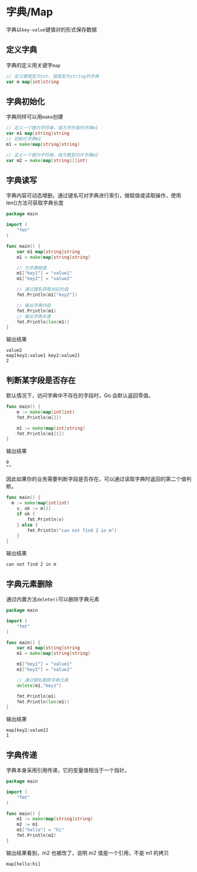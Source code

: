 # 字典/Map

字典以`key-value`键值对的形式保存数据

## 定义字典

字典的定义用关键字`map`

```go
// 定义键类型为int，值类型为string的字典
var m map[int]string
```

## 字典初始化

字典同样可以用`make`创建

```go
// 定义一个键为字符串，值为字符串的字典m1
var m1 map[string]string
// 初始化字典m1
m1 = make(map[string]string)

// 定义一个键为字符串，值为整型切片字典m2
var m2 = make(map[string][]int)
```

## 字典读写

字典内容可动态增删，通过键名可对字典进行索引，做赋值或读取操作，使用 len()方法可获取字典长度

```go
package main

import (
	"fmt"
)

func main() {
	var m1 map[string]string
	m1 = make(map[string]string)

	// 为字典赋值
	m1["key1"] = "value1"
	m1["key2"] = "value2"

	// 通过键名获取对应的值
	fmt.Println(m1["key2"])

	// 输出字典内容
	fmt.Println(m1)
	// 输出字典长度
	fmt.Println(len(m1))
}
```

输出结果

```
value2
map[key1:value1 key2:value2]
2
```

## 判断某字段是否存在

默认情况下，访问字典中不存在的字段时，Go 会默认返回零值。

```go
func main() {
	m := make(map[int]int)
	fmt.Println(m[2])

	m1 := make(map[int]string)
	fmt.Println(m1[1])
}
```

输出结果

```
0
""
```

因此如果你的业务需要判断字段是否存在，可以通过读取字典时返回的第二个值判断。

```go
func main() {
  m := make(map[int]int)
	v, ok := m[2]
	if ok {
		fmt.Println(v)
	} else {
		fmt.Println("can not find 2 in m")
	}
}
```
输出结果
```
can not find 2 in m
```

## 字典元素删除

通过内置方法`delete()`可以删除字典元素

```go
package main

import (
	"fmt"
)

func main() {
	var m1 map[string]string
	m1 = make(map[string]string)

	m1["key1"] = "value1"
	m1["key2"] = "value2"

	// 通过键名删除字典元素
	delete(m1,"key1")

	fmt.Println(m1)
	fmt.Println(len(m1))
}
```

输出结果

```
map[key2:value2]
1
```

## 字典传递

字典本身采用引用传递，它的变量值相当于一个指针。

```go
package main

import (
	"fmt"
)

func main() {
	m1 := make(map[string]string)
	m2 := m1
	m1["hello"] = "hi"
	fmt.Println(m2)
}
```

输出结果看到，m2 也被改了，说明 m2 值是一个引用，不是 m1 的拷贝

```
map[hello:hi]
```
